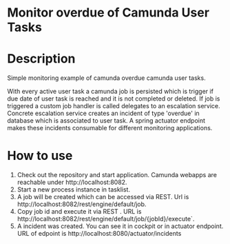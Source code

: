 # Monitor overdue of Camunda User Tasks

# Description

Simple monitoring example of camunda overdue camunda user tasks.

With every active user task a camunda job is persisted which is trigger if due date of user task is reached and it is not completed or deleted.
If job is triggered a custom job handler is called delegates to an escalation service.
Concrete escalation service creates an incident of type 'overdue' in database which is associated to user task.
A spring actuator endpoint makes these incidents consumable for different monitoring applications.

# How to use

1. Check out the repository and start application. Camunda webapps are reachable under http://localhost:8082.
2. Start a new process instance in tasklist.
3. A job will be created which can be accessed via REST. Url is http://localhost:8082/rest/engine/default/job.
4. Copy job id and execute it via REST . URL is http://localhost:8082/rest/engine/default/job/{jobId}/execute`.
5. A incident was created. You can see it in cockpit or in actuator endpoint. URL of edpoint is http://localhost:8080/actuator/incidents 
